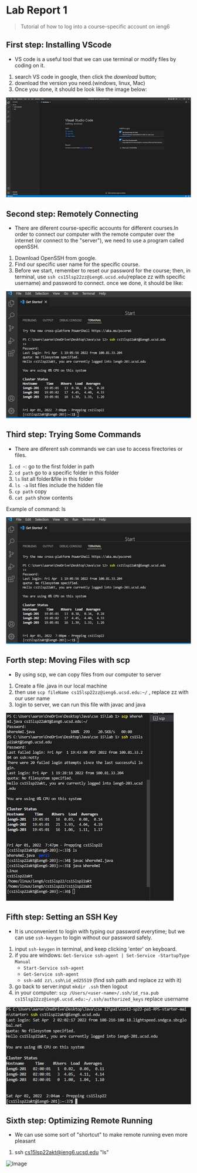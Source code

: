 # Lab Report 1
> Tutorial of how to log into a course-specific account on ieng6

## First step: Installing VScode
* VS code is a useful tool that we can use  terminal or modify files by coding on it.
1. search VS code in google, then click the _download_ button;
2. download the version you need.(windows, linux, Mac)
3. Once you done, it should be look like the image below:

![Image](report1Image\vsCodeDownload.png)

## Second step: Remotely Connecting
* There are diferent course-specific accounts for different courses.In order to connect our computer with the remote computer over the internet (or connect to the "server"), we need to use a program called openSSH.
1. Download OpenSSH from google.
2. Find our specific user name for the specific course.
3. Before we start, remember to reset our password for the course; then, in terminal, use `ssh cs15lsp22zz@ieng6.ucsd.edu`(replace zz with specific username) and password to connect. once we done, it should be like:

![Image](report1Image\Remotely-Connecting.png)

## Third step: Trying Some Commands
* There are diferent ssh commands we can use to access firectories or files.
1. `cd ~`: go to the first folder in path
2. `cd path` go to a specific folder in this folder
3. `ls` list all folder&file in this folder
4. `ls -a` list files include the hidden file
5. `cp path` copy
6. `cat path` show contents 

Example of command: ls

![Image](report1Image\Remotely-Connecting.png)

## Forth step: Moving Files with scp
* By using scp, we can copy files from our computer to server
1. Create a file .java in our local machine
2. then use `scp fileName cs15lsp22zz@ieng6.ucsd.edu:~/` , replace zz with our user name
3. login to server, we can run this file with javac and java

![Image](report1Image\Moving_Files_with_scp.png)

## Fifth step: Setting an SSH Key
* It is unconvenient to login with typing our password everytime; but we can use `ssh-keygen` to login without our password safely.
1. input `ssh-keygen` in terminal, and keep clicking 'enter' on keyboard.
2. if you are windows: `Get-Service ssh-agent | Set-Service -StartupType Manual`
    * `Start-Service ssh-agent`
    * `Get-Service ssh-agent`
    * `ssh-add zz\.ssh\id_ed25519` (find ssh path and replace zz with it)
3. go back to server:input `mkdir .ssh` then logout
4. in your computer: `scp /Users/<user-name>/.ssh/id_rsa.pub cs15lsp22zz@ieng6.ucsd.edu:~/.ssh/authorized_keys` replace username

![Image](report1Image\Setting_an_SSH_Key.png)

## Sixth step: Optimizing Remote Running
* We can use some sort of "shortcut" to make remote running even more pleasant
1. ssh cs15lsp22akt@ieng6.ucsd.edu "ls"

![Image](report1Image\multipleCommands.png)
